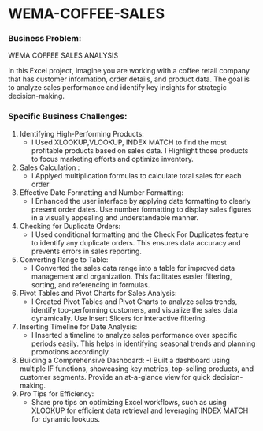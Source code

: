 # WEMA-COFFEE-SALES

### Business Problem:

WEMA COFFEE SALES ANALYSIS

In this Excel project, imagine you are working with a coffee retail company that has customer information, order details, and product data. The goal is to analyze sales performance and identify key insights for strategic decision-making.
### Specific Business Challenges:
1. Identifying High-Performing Products:
   - I Used XLOOKUP,VLOOKUP, INDEX MATCH to find the most profitable products based on sales data. I Highlight those products to focus marketing efforts and optimize inventory.
2. Sales Calculation :
   - I Applyed multiplication formulas to calculate total sales for each order 
3. Effective Date Formatting and Number Formatting:
   - I Enhanced the user interface by applying date formatting to clearly present order dates. Use number formatting to display sales figures in a visually appealing and understandable manner.
4. Checking for Duplicate Orders:
   - I Used conditional formatting and the Check For Duplicates feature to identify any duplicate orders. This ensures data accuracy and prevents errors in sales reporting.
5. Converting Range to Table:
   - I Converted the sales data range into a table for improved data management and organization. This facilitates easier filtering, sorting, and referencing in formulas.
6. Pivot Tables and Pivot Charts for Sales Analysis:
   - I Created Pivot Tables and Pivot Charts to analyze sales trends, identify top-performing customers, and visualize the sales data dynamically. Use Insert Slicers for interactive filtering.
7. Inserting Timeline for Date Analysis:
   - I Inserted a timeline to analyze sales performance over specific periods easily. This helps in identifying seasonal trends and planning promotions accordingly.
8. Building a Comprehensive Dashboard:
   -I Built a dashboard using multiple IF functions, showcasing key metrics, top-selling products, and customer segments. Provide an at-a-glance view for quick decision-making.
9. Pro Tips for Efficiency:
   - Share pro tips on optimizing Excel workflows, such as using XLOOKUP for efficient data retrieval and leveraging INDEX MATCH for dynamic lookups.


